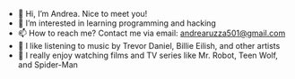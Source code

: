- 👋 Hi, I’m Andrea. Nice to meet you!
- 👀 I’m interested in learning programming and hacking
- 📫 How to reach me? Contact me via email: andrearuzza501@gmail.com
- 🎵 I like listening to music by Trevor Daniel, Billie Eilish, and other artists
- 🎥 I really enjoy watching films and TV series like Mr. Robot, Teen Wolf, and Spider-Man

<!---
ANDRIX99/ANDRIX99 is a ✨ special ✨ repository because its `README.md` (this file) appears on your GitHub profile.
You can click the Preview link to take a look at your changes.
--->
